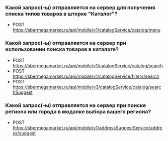 ### Какой запрос(-ы) отправляется на сервер для получения списка типов товаров в шторке "Каталог"?

- POST https://sbermegamarket.ru/api/mobile/v1/catalogService/catalog/menu

### Какой запрос(-ы) отправляется на сервер при использовании поиска товаров в каталоге?

- POST https://sbermegamarket.ru/api/mobile/v1/catalogService/catalog/search
- POST https://sbermegamarket.ru/api/mobile/v1/catalogService/filters/search
- POST https://sbermegamarket.ru/api/mobile/v3/catalogService/catalog/searchSuggest


### Какой запрос(-ы) отправляется на сервер при поиске региона или города в модалке выбора вашего региона?

- POST https://sbermegamarket.ru/api/mobile/v1/addressSuggestService/address/suggest
	